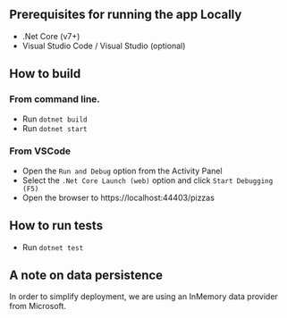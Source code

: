 ## Prerequisites for running the app Locally
* .Net Core (v7+)
* Visual Studio Code / Visual Studio (optional)

## How to build 
### From command line.
* Run `dotnet build`
* Run `dotnet start` 
### From VSCode
* Open the `Run and Debug` option from the Activity Panel
* Select the `.Net Core Launch (web)` option and click `Start Debugging (F5)`
* Open the browser to https://localhost:44403/pizzas 


## How to run tests
* Run `dotnet test`

## A note on data persistence
In order to simplify deployment, we are using an InMemory data provider from Microsoft. 